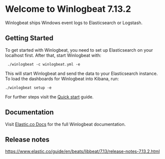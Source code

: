# Welcome to Winlogbeat 7.13.2

Winlogbeat ships Windows event logs to Elasticsearch or Logstash.

## Getting Started

To get started with Winlogbeat, you need to set up Elasticsearch on
your localhost first. After that, start Winlogbeat with:

     ./winlogbeat -c winlogbeat.yml -e

This will start Winlogbeat and send the data to your Elasticsearch
instance. To load the dashboards for Winlogbeat into Kibana, run:

    ./winlogbeat setup -e

For further steps visit the
[Quick start](https://www.elastic.co/guide/en/beats/winlogbeat/7.13/winlogbeat-installation-configuration.html) guide.

## Documentation

Visit [Elastic.co Docs](https://www.elastic.co/guide/en/beats/winlogbeat/7.13/index.html)
for the full Winlogbeat documentation.

## Release notes

https://www.elastic.co/guide/en/beats/libbeat/7.13/release-notes-7.13.2.html

